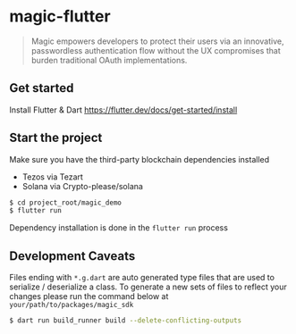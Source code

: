 # magic-flutter

> Magic empowers developers to protect their users via an innovative, passwordless authentication flow without the UX compromises that burden traditional OAuth implementations.

## Get started

Install Flutter & Dart https://flutter.dev/docs/get-started/install

## Start the project

Make sure you have the third-party blockchain dependencies installed
* Tezos via Tezart
* Solana via Crypto-please/solana

```bash
$ cd project_root/magic_demo
$ flutter run
```

Dependency installation is done in the `flutter run` process

## Development Caveats

Files ending with `*.g.dart` are auto generated type files that are used to serialize / deserialize a class.
To generate a new sets of files to reflect your changes please run the command below at `your/path/to/packages/magic_sdk`

```bash
$ dart run build_runner build --delete-conflicting-outputs
```

